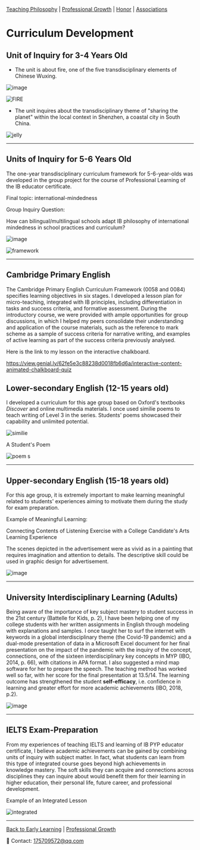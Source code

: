 [Teaching Philosophy](./philosophya.md) | [Professional Growth](./professional.md) | [Honor](./honors.md) | [Associations](./associations.md)

# Curriculum Development

## Unit of Inquiry for 3-4 Years Old

- The unit is about fire, one of the five transdisciplinary elements of Chinese Wuxing.

![image](https://user-images.githubusercontent.com/109213222/182396724-8fa3ce1f-409d-4d14-b6dd-56dc2b91d98a.png)

![FIRE](https://user-images.githubusercontent.com/109213222/182414780-bf0b9335-b65e-4554-9e6b-fecde9ce6977.png)

- The unit inquires about the transdisciplinary theme of "sharing the planet" within the local context in Shenzhen, a coastal city in South China.

![jelly](https://user-images.githubusercontent.com/109213222/183129352-e3fbf2a5-ba1c-4293-8f76-8a1bf57e78e6.JPG)

---

## Units of Inquiry for 5-6 Years Old

The one-year transdisciplinary curriculum framework for 5-6-year-olds was developed in the group project for the course of Professional Learning of the IB educator certificate.

Final topic: international-mindedness

Group Inquiry Question:

  How can bilingual/multilingual schools adapt IB philosophy of international mindedness in school practices and curriculum?
  
![image](https://user-images.githubusercontent.com/109213222/182394603-17a3508d-b3e9-4e4a-b56d-429368eac223.png)
  
![framework](https://user-images.githubusercontent.com/109213222/182590102-41b41090-d49d-496a-993f-680fa539fc79.png)

---

## Cambridge Primary English

The Cambridge Primary English Curriculum Framework (0058 and 0084) specifies learning objectives in six stages. I developed a lesson plan for micro-teaching, integrated with IB principles, including differentiation in tasks and success criteria, and formative assessment. During the introductory course, we were provided with ample opportunities for group discussions, in which I helped my peers consolidate their understanding and application of the course materials, such as the reference to mark scheme as a sample of success criteria for narrative writing, and examples of active learning as part of the success criteria previously analysed.

Here is the link to my lesson on the interactive chalkboard.

<https://view.genial.ly/62fe5e3c88238d0018fb6d6a/interactive-content-animated-chalkboard-quiz>

## Lower-secondary English (12-15 years old)

I developed a curriculum for this age group based on Oxford's textbooks _Discover_ and online multimedia materials. I once used similie poems to teach writing of Level 3 in the series. Students' poems showcased their capability and unlimited potential.

![similie](https://user-images.githubusercontent.com/109213222/183084120-649b2bec-9c8b-4080-bf05-7e12b2c994ad.JPG)

A Student's Poem

![poem s](https://user-images.githubusercontent.com/109213222/183084201-bf747672-197e-41e7-b7bc-bc387b2445f0.JPG)

---

## Upper-secondary English (15-18 years old)

For this age group, it is extremely important to make learning meaningful related to students' experiences aiming to motivate them during the study for exam preparation.

Example of Meaningful Learning:

Connecting Contents of Listening Exercise with a College Candidate's Arts Learning Experience

The scenes depicted in the advertisement were as vivid as in a painting that requires imagination and attention to details. The descriptive skill could be used in graphic design for advertisement.

![image](https://user-images.githubusercontent.com/109213222/182398139-cea7b541-d23e-41db-a6f3-71f58ba42ae8.png)

---

## University Interdisciplinary Learning (Adults)

Being aware of the importance of key subject mastery to student success in the 21st century (Battelle for Kids, p. 2), I have been helping one of my college students with her written assignments in English through modeling with explanations and samples. I once taught her to surf the internet with keywords in a global interdisciplinary theme (the Covid-19 pandemic) and a dual-mode presentation of data in a Microsoft Excel document for her final presentation on the impact of the pandemic with the inquiry of the concept, connections, one of the sixteen interdisciplinary key concepts in MYP (IBO, 2014, p. 66), with citations in APA format. I also suggested a mind map software for her to prepare the speech. The teaching method has worked well so far, with her score for the final presentation at 13.5/14. The learning outcome has strengthened the student **self-efficacy**, i.e. confidence in learning and greater effort for more academic achievements (IBO, 2018, p.2).

![image](https://user-images.githubusercontent.com/109213222/182403058-81a7ed2c-6ded-44ae-bc34-ad4697258add.png)

---

## IELTS Exam-Preparation

From my experiences of teaching IELTS and learning of IB PYP educator certificate, I believe academic achievements can be gained by combining units of inquiry with subject matter. In fact, what students can learn from this type of integrated course goes beyond high achievements in knowledge mastery. The soft skills they can acquire and connections across disciplines they can inquire about would benefit them for their learning in higher education, their personal life, future career, and professional development.

Example of an Integrated Lesson

![integrated](https://user-images.githubusercontent.com/109213222/182415695-96125556-e68b-4929-9f26-ab2e6764839c.png)

---

[Back to Early Learning](./earlylearning.md) | [Professional Growth](./professional.md)

 📧 Contact:
<175709572@qq.com>